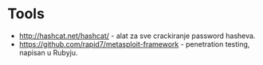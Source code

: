 # Tools

* http://hashcat.net/hashcat/ - alat za sve crackiranje password hasheva.
* https://github.com/rapid7/metasploit-framework - penetration testing, napisan u Rubyju.
